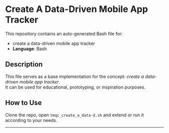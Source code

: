 # Create A Data-Driven Mobile App Tracker

This repository contains an auto-generated Bash file for:

- create a data-driven mobile app tracker
- **Language**: Bash

## Description

This file serves as a base implementation for the concept: *create a data-driven mobile app tracker*.  
It can be used for educational, prototyping, or inspiration purposes.

## How to Use

Clone the repo, open `tmqc_create_a_data-d.sh` and extend or run it according to your needs.

---


